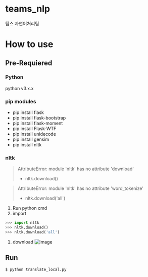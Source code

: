 # teams_nlp
팀스 자연어처리팀

# How to use

## Pre-Requiered

### Python
python v3.x.x

### pip modules
- pip install flask
- pip install flask-bootstrap
- pip install flask-moment
- pip install Flask-WTF
- pip install unidecode
- pip install gensim
- pip install nltk

### nltk

> AttributeError: module 'nltk' has no attribute 'download'
> - nltk.download()

> AttributeError: module 'nltk' has no attribute 'word_tokenize'
> - nltk.download('all')

1. Run python cmd
1. import
```python
>>> import nltk
>>> nltk.download()
>>> nltk.download('all')
```
1. download
![image](https://user-images.githubusercontent.com/9030565/43557236-a429a19a-963e-11e8-9393-b3123f2444ef.png)
## Run
```
$ python translate_local.py
```